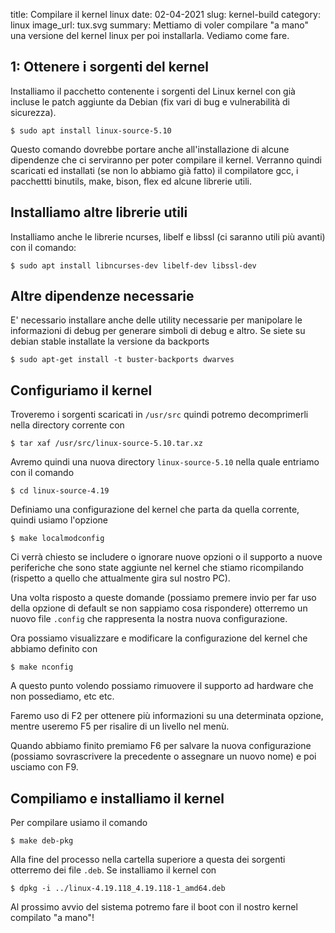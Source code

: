 title: Compilare il kernel linux
date: 02-04-2021
slug: kernel-build
category: linux
image_url: tux.svg
summary: Mettiamo di voler compilare "a mano" una versione del kernel linux per poi installarla. Vediamo come fare.

## 1: Ottenere i sorgenti del kernel 

Installiamo il pacchetto contenente i sorgenti del Linux kernel con già incluse le patch aggiunte da Debian (fix vari di bug e vulnerabilità di sicurezza).

```
$ sudo apt install linux-source-5.10
```

Questo comando dovrebbe portare anche all'installazione di alcune dipendenze che ci serviranno per poter compilare il kernel.
Verranno quindi scaricati ed installati (se non lo abbiamo già fatto) il compilatore gcc, i pacchettti binutils, make, bison, flex ed alcune librerie utili.

## Installiamo altre librerie utili

Installiamo anche le librerie ncurses, libelf e libssl (ci saranno utili più avanti) con il comando:

```
$ sudo apt install libncurses-dev libelf-dev libssl-dev
```

## Altre dipendenze necessarie

E' necessario installare anche delle utility necessarie per manipolare le informazioni di debug per generare simboli di debug e altro. Se siete su debian stable installate la versione da backports
```
$ sudo apt-get install -t buster-backports dwarves
```
                     
## Configuriamo il kernel

Troveremo i sorgenti scaricati in `/usr/src` quindi potremo decomprimerli nella directory corrente con

```
$ tar xaf /usr/src/linux-source-5.10.tar.xz
```
                     
Avremo quindi una nuova directory `linux-source-5.10` nella quale entriamo con il comando

```
$ cd linux-source-4.19
```

Definiamo una configurazione del kernel che parta da quella corrente, quindi usiamo l'opzione

```
$ make localmodconfig
```

Ci verrà chiesto se includere o ignorare nuove opzioni o il supporto a nuove periferiche che sono state aggiunte nel kernel che stiamo ricompilando (rispetto a quello che attualmente gira sul nostro PC).

Una volta risposto a queste domande (possiamo premere invio per far uso della opzione di default se non sappiamo cosa rispondere) otterremo un nuovo file `.config` che rappresenta la nostra nuova configurazione.

Ora possiamo visualizzare e modificare la configurazione del kernel che abbiamo definito con

```
$ make nconfig
```

A questo punto volendo possiamo rimuovere il supporto ad hardware che non possediamo, etc etc.

Faremo uso di F2 per ottenere più informazioni su una determinata opzione, mentre useremo F5 per risalire di un livello nel menù.

Quando abbiamo finito premiamo F6 per salvare la nuova configurazione (possiamo sovrascrivere la precedente o assegnare un nuovo nome) e poi usciamo con F9.

## Compiliamo e installiamo il kernel

Per compilare usiamo il comando

```
$ make deb-pkg
```

Alla fine del processo nella cartella superiore a questa dei sorgenti otterremo dei file <code>.deb</code>.
Se installiamo il kernel con

```
$ dpkg -i ../linux-4.19.118_4.19.118-1_amd64.deb
```

Al prossimo avvio del sistema potremo fare il boot con il nostro kernel compilato "a mano"!
